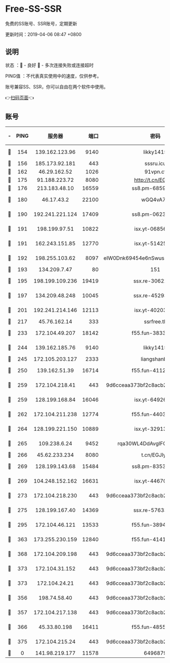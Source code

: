 # Free-SS-SSR

免费的SS账号、SSR账号，定期更新

更新时间：2019-04-06 08:47 +0800

## 说明

状态     ：🙂 - 良好 🙁 - 多次连接失败或连接超时

PING值   ：不代表真实使用中的速度，仅供参考。

账号兼容SS、SSR，你可以自由在两个软件中使用。

👉[扫码页面](https://liesauer.github.io/Free-SS-SSR/)👈

## 账号

|-|PING|服务器|端口|密码|加密方式|区域|
|:----:|:----:|:-----:|-----:|:----:|:----:|:----:|
|🙂|154|139.162.123.96|9140|likky1415|aes-256-cfb|JP|
|🙂|156|185.173.92.181|443|sssru.icu|rc4-md5|RU|
|🙂|162|46.29.162.52|1026|91vpn.cf|rc4-md5|RU|
|🙂|175|91.188.223.72|8080|http://t.cn/EGJIyrl|rc4-md5|RU|
|🙂|176|213.183.48.10|16559|ss8.pm-68592266|rc4-md5|RU|
|🙂|180|46.17.43.2|22100|wGQ4vA7D|aes-256-gcm|RU|
|🙂|190|192.241.221.124|17409|ss8.pm-06236713|aes-256-cfb|US|
|🙂|191|198.199.97.51|10822|isx.yt-06856161|aes-256-cfb|US|
|🙂|191|162.243.151.85|12770|isx.yt-51425905|aes-256-cfb|US|
|🙂|192|198.255.103.62|8097|eIW0Dnk69454e6nSwuspv9DmS201tQ0D|aes-256-cfb|US|
|🙂|193|134.209.7.47|80|151|chacha20|US|
|🙂|195|198.199.109.236|19419|ssx.re-30622705|aes-256-cfb|US|
|🙂|197|134.209.48.248|10045|ssx.re-45293607|aes-256-cfb|US|
|🙂|201|192.241.214.146|12113|isx.yt-40203662|aes-256-cfb|US|
|🙂|217|45.76.162.14|333|ssrfree.tk|rc4|SG|
|🙂|233|172.104.49.207|18142|f55.fun-38335562|aes-256-cfb|SG|
|🙂|244|139.162.185.76|9140|likky1415|aes-256-cfb|DE|
|🙂|245|172.105.203.127|2333|liangshanbo|chacha20|JP|
|🙂|250|139.162.51.39|16714|f55.fun-41127921|aes-256-cfb|SG|
|🙂|259|172.104.218.41|443|9d6cceaa373bf2c8acb22e60b6a58be6|aes-256-cfb|US|
|🙂|259|128.199.168.84|16046|isx.yt-64926766|aes-256-cfb|SG|
|🙂|262|172.104.211.238|12774|f55.fun-44032387|aes-256-cfb|US|
|🙂|264|128.199.221.150|10889|isx.yt-32913473|aes-256-cfb|SG|
|🙂|265|109.238.6.24|9452|rqa30WL4DdAvgIFG6Fs3znzTa|aes-256-cfb|FR|
|🙂|266|45.62.233.234|8080|t.cn/EGJIyrl|rc4-md5|CA|
|🙂|269|128.199.143.68|15484|ss8.pm-83534389|aes-256-cfb|SG|
|🙂|269|104.248.152.162|16631|isx.yt-44670176|aes-256-cfb|SG|
|🙂|273|172.104.218.230|443|9d6cceaa373bf2c8acb22e60b6a58be6|aes-256-cfb|US|
|🙂|275|128.199.167.40|14369|ssx.re-57633451|aes-256-cfb|SG|
|🙂|295|172.104.46.121|13533|f55.fun-38943433|aes-256-cfb|SG|
|🙂|363|173.255.230.159|12840|f55.fun-41413045|aes-256-cfb|US|
|🙂|368|172.104.209.198|443|9d6cceaa373bf2c8acb22e60b6a58be6|aes-256-cfb|US|
|🙂|373|172.104.31.152|443|9d6cceaa373bf2c8acb22e60b6a58be6|aes-256-cfb|US|
|🙂|373|172.104.24.21|443|9d6cceaa373bf2c8acb22e60b6a58be6|aes-256-cfb|US|
|🙂|356|198.74.58.40|443|9d6cceaa373bf2c8acb22e60b6a58be6|aes-256-cfb|US|
|🙂|357|172.104.217.138|443|9d6cceaa373bf2c8acb22e60b6a58be6|aes-256-cfb|US|
|🙂|366|45.33.80.198|16411|f55.fun-48556227|aes-256-cfb|US|
|🙂|375|172.104.215.24|443|9d6cceaa373bf2c8acb22e60b6a58be6|aes-256-cfb|US|
|🙁|0|141.98.219.177|11578|6496879|chacha20|US|

